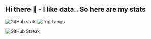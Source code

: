 ## Hi there 👋 - I like data.. So here are my stats
![GitHub stats](https://github-readme-stats.vercel.app/api?username=J-shw)
![Top Langs](https://github-readme-stats.vercel.app/api/top-langs/?username=J-shw&langs_count=3)

![GitHub Streak](https://github-readme-streak-stats.herokuapp.com/?user=J-shw)

